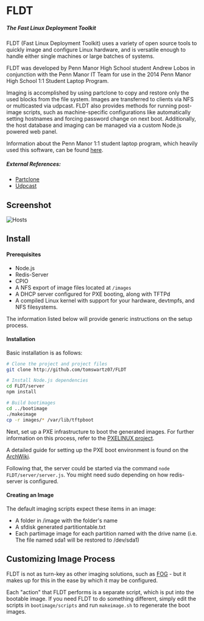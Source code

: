 FLDT
====

##### The Fast Linux Deployment Toolkit

FLDT (Fast Linux Deployment Toolkit) uses a variety of open source tools to
quickly image and configure Linux hardware, and is versatile enough to handle
either single machines or large batches of systems.

FLDT was developed by Penn Manor High School student Andrew Lobos in conjunction
with the Penn Manor IT Team for use in the 2014 Penn Manor High School 1:1
Student Laptop Program.

Imaging is accomplished by using partclone to copy and restore only the used
blocks from the file system. Images are transferred to clients via NFS or
multicasted via udpcast. FLDT also provides methods for running post-image
scripts, such as machine-specific configurations like automatically setting
hostnames and forcing password change on next boot. Additionally, the host
database and imaging can be managed via a custom Node.js powered web panel.

Information about the Penn Manor 1:1 student laptop
program, which heavily used this software, can be found
[here](http://www.pennmanor.net/techblog/?page_id=1561).

##### External References:

- [Partclone](http://partclone.org/)
- [Udpcast](http://www.udpcast.linux.lu)

## Screenshot
![Hosts](https://raw.githubusercontent.com/tomswartz07/FLDT/fba88ad772616cc608628ca1babc5799c96ad49d/screenshots/3.png)


## Install
#### Prerequisites
* Node.js
* Redis-Server
* CPIO
* A NFS export of image files located at `/images`
* A DHCP server configured for PXE booting, along with TFTPd
* A compiled Linux kernel with support for your hardware, devtmpfs, and NFS filesystems.

The information listed below will provide generic instructions on the setup process.

#### Installation
Basic installation is as follows:
```bash
# Clone the project and project files
git clone http://github.com/tomswartz07/FLDT

# Install Node.js dependencies
cd FLDT/server
npm install

# Build bootimages
cd ../bootimage
./makeimage
cp -r images/* /var/lib/tftpboot
```

Next, set up a PXE infrastructure to boot the generated images.
For further information on this process, refer to the [PXELINUX project](http://www.syslinux.org/wiki/index.php/PXELINUX).

A detailed guide for setting up the PXE boot environment is found on the [ArchWiki](https://wiki.archlinux.org/index.php/PXE#Server_setup).

Following that, the server could be started via the command ``node FLDT/server/server.js``. You might need sudo depending on how redis-server is configured.

#### Creating an Image
The default imaging scripts expect these items in an image:
* A folder in /image with the folder's name
* A sfdisk generated partitiontable.txt
* Each partimage image for each partition named with the drive name (i.e. The file named sda1 will be restored to /dev/sda1)

## Customizing Image Process
FLDT is not as turn-key as other imaging solutions, such as [FOG](http://www.fogproject.org/) - but it makes up for this in the ease by which it may be configured.

Each "action" that FLDT performs is a separate script, which is put into the bootable image.
If you need FLDT to do something different, simply edit the scripts in ``bootimage/scripts`` and run ``makeimage.sh`` to regenerate the boot images.

